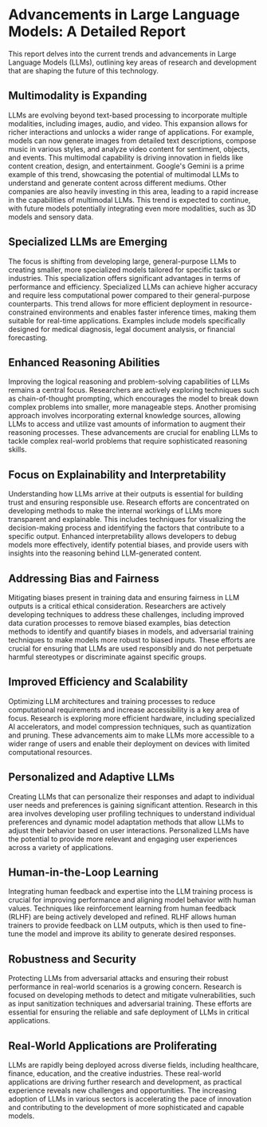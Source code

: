 # Advancements in Large Language Models: A Detailed Report

This report delves into the current trends and advancements in Large Language Models (LLMs), outlining key areas of research and development that are shaping the future of this technology.

## Multimodality is Expanding

LLMs are evolving beyond text-based processing to incorporate multiple modalities, including images, audio, and video. This expansion allows for richer interactions and unlocks a wider range of applications.  For example, models can now generate images from detailed text descriptions, compose music in various styles, and analyze video content for sentiment, objects, and events.  This multimodal capability is driving innovation in fields like content creation, design, and entertainment.  Google's Gemini is a prime example of this trend, showcasing the potential of multimodal LLMs to understand and generate content across different mediums.  Other companies are also heavily investing in this area, leading to a rapid increase in the capabilities of multimodal LLMs. This trend is expected to continue, with future models potentially integrating even more modalities, such as 3D models and sensory data.

## Specialized LLMs are Emerging

The focus is shifting from developing large, general-purpose LLMs to creating smaller, more specialized models tailored for specific tasks or industries. This specialization offers significant advantages in terms of performance and efficiency.  Specialized LLMs can achieve higher accuracy and require less computational power compared to their general-purpose counterparts. This trend allows for more efficient deployment in resource-constrained environments and enables faster inference times, making them suitable for real-time applications.  Examples include models specifically designed for medical diagnosis, legal document analysis, or financial forecasting.

## Enhanced Reasoning Abilities

Improving the logical reasoning and problem-solving capabilities of LLMs remains a central focus. Researchers are actively exploring techniques such as chain-of-thought prompting, which encourages the model to break down complex problems into smaller, more manageable steps.  Another promising approach involves incorporating external knowledge sources, allowing LLMs to access and utilize vast amounts of information to augment their reasoning processes. These advancements are crucial for enabling LLMs to tackle complex real-world problems that require sophisticated reasoning skills.

## Focus on Explainability and Interpretability

Understanding how LLMs arrive at their outputs is essential for building trust and ensuring responsible use.  Research efforts are concentrated on developing methods to make the internal workings of LLMs more transparent and explainable. This includes techniques for visualizing the decision-making process and identifying the factors that contribute to a specific output. Enhanced interpretability allows developers to debug models more effectively, identify potential biases, and provide users with insights into the reasoning behind LLM-generated content.

## Addressing Bias and Fairness

Mitigating biases present in training data and ensuring fairness in LLM outputs is a critical ethical consideration. Researchers are actively developing techniques to address these challenges, including improved data curation processes to remove biased examples, bias detection methods to identify and quantify biases in models, and adversarial training techniques to make models more robust to biased inputs.  These efforts are crucial for ensuring that LLMs are used responsibly and do not perpetuate harmful stereotypes or discriminate against specific groups.

## Improved Efficiency and Scalability

Optimizing LLM architectures and training processes to reduce computational requirements and increase accessibility is a key area of focus. Research is exploring more efficient hardware, including specialized AI accelerators, and model compression techniques, such as quantization and pruning.  These advancements aim to make LLMs more accessible to a wider range of users and enable their deployment on devices with limited computational resources.

## Personalized and Adaptive LLMs

Creating LLMs that can personalize their responses and adapt to individual user needs and preferences is gaining significant attention.  Research in this area involves developing user profiling techniques to understand individual preferences and dynamic model adaptation methods that allow LLMs to adjust their behavior based on user interactions.  Personalized LLMs have the potential to provide more relevant and engaging user experiences across a variety of applications.

## Human-in-the-Loop Learning

Integrating human feedback and expertise into the LLM training process is crucial for improving performance and aligning model behavior with human values. Techniques like reinforcement learning from human feedback (RLHF) are being actively developed and refined.  RLHF allows human trainers to provide feedback on LLM outputs, which is then used to fine-tune the model and improve its ability to generate desired responses.

## Robustness and Security

Protecting LLMs from adversarial attacks and ensuring their robust performance in real-world scenarios is a growing concern. Research is focused on developing methods to detect and mitigate vulnerabilities, such as input sanitization techniques and adversarial training.  These efforts are essential for ensuring the reliable and safe deployment of LLMs in critical applications.

## Real-World Applications are Proliferating

LLMs are rapidly being deployed across diverse fields, including healthcare, finance, education, and the creative industries.  These real-world applications are driving further research and development, as practical experience reveals new challenges and opportunities.  The increasing adoption of LLMs in various sectors is accelerating the pace of innovation and contributing to the development of more sophisticated and capable models.